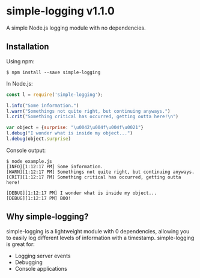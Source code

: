 # simple-logging v1.1.0
A simple Node.js logging module with no dependencies.

## Installation
Using npm:
```shell
$ npm install --save simple-logging
```

In Node.js:
```js
const l = require('simple-logging');

l.info("Some information.")
l.warn("Somethings not quite right, but continuing anyways.")
l.crit("Something critical has occurred, getting outta here!\n")

var object = {surprise: "\u0042\u004f\u004f\u0021"}
l.debug("I wonder what is inside my object...")
l.debug(object.surprise)
```

Console output:
```shell
$ node example.js
[INFO][1:12:17 PM] Some information.
[WARN][1:12:17 PM] Somethings not quite right, but continuing anyways.
[CRIT][1:12:17 PM] Something critical has occurred, getting outta here!

[DEBUG][1:12:17 PM] I wonder what is inside my object...
[DEBUG][1:12:17 PM] BOO!
```

## Why simple-logging?

simple-logging is a lightweight module with 0 dependencies, allowing you to easily log different levels of information with a timestamp. simple-logging is great for:

* Logging server events
* Debugging
* Console applications
